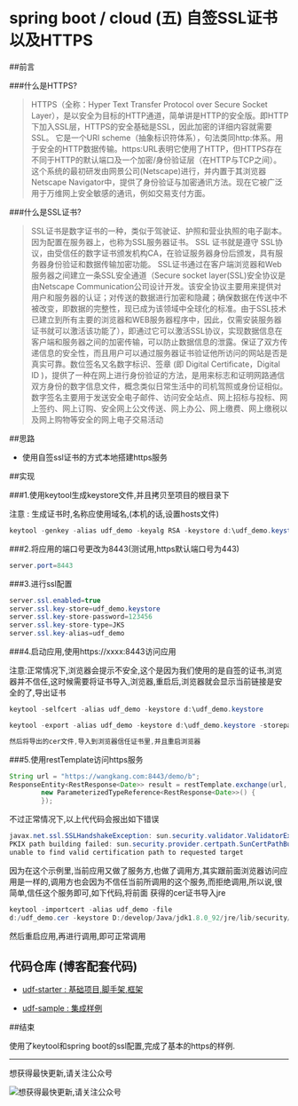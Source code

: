 # spring boot / cloud (五) 自签SSL证书以及HTTPS

##前言

###什么是HTTPS?

>HTTPS（全称：Hyper Text Transfer Protocol over Secure Socket Layer），是以安全为目标的HTTP通道，简单讲是HTTP的安全版。即HTTP下加入SSL层，HTTPS的安全基础是SSL，因此加密的详细内容就需要SSL。 它是一个URI scheme（抽象标识符体系），句法类同http:体系。用于安全的HTTP数据传输。https:URL表明它使用了HTTP，但HTTPS存在不同于HTTP的默认端口及一个加密/身份验证层（在HTTP与TCP之间）。这个系统的最初研发由网景公司(Netscape)进行，并内置于其浏览器Netscape Navigator中，提供了身份验证与加密通讯方法。现在它被广泛用于万维网上安全敏感的通讯，例如交易支付方面。

###什么是SSL证书?

>SSL证书是数字证书的一种，类似于驾驶证、护照和营业执照的电子副本。因为配置在服务器上，也称为SSL服务器证书。
SSL 证书就是遵守 SSL协议，由受信任的数字证书颁发机构CA，在验证服务器身份后颁发，具有服务器身份验证和数据传输加密功能。
SSL证书通过在客户端浏览器和Web服务器之间建立一条SSL安全通道（Secure socket layer(SSL)安全协议是由Netscape Communication公司设计开发。该安全协议主要用来提供对用户和服务器的认证；对传送的数据进行加密和隐藏；确保数据在传送中不被改变，即数据的完整性，现已成为该领域中全球化的标准。由于SSL技术已建立到所有主要的浏览器和WEB服务器程序中，因此，仅需安装服务器证书就可以激活该功能了），即通过它可以激活SSL协议，实现数据信息在客户端和服务器之间的加密传输，可以防止数据信息的泄露。保证了双方传递信息的安全性，而且用户可以通过服务器证书验证他所访问的网站是否是真实可靠。数位签名又名数字标识、签章 (即 Digital Certificate，Digital ID )，提供了一种在网上进行身份验证的方法，是用来标志和证明网路通信双方身份的数字信息文件，概念类似日常生活中的司机驾照或身份证相似。 数字签名主要用于发送安全电子邮件、访问安全站点、网上招标与投标、网上签约、网上订购、安全网上公文传送、网上办公、网上缴费、网上缴税以及网上购物等安全的网上电子交易活动

##思路

- 使用自签ssl证书的方式本地搭建https服务

##实现

###1.使用keytool生成keystore文件,并且拷贝至项目的根目录下


注意 : 生成证书时,名称应使用域名,(本机的话,设置hosts文件)


``` java
keytool -genkey -alias udf_demo -keyalg RSA -keystore d:\udf_demo.keystore
```

###2.将应用的端口号更改为8443(测试用,https默认端口号为443)


``` java
server.port=8443
```

###3.进行ssl配置


``` java
server.ssl.enabled=true
server.ssl.key-store=udf_demo.keystore
server.ssl.key-store-password=123456
server.ssl.key-store-type=JKS
server.ssl.key-alias=udf_demo
```

###4.启动应用,使用https://xxxx:8443访问应用


注意:正常情况下,浏览器会提示不安全,这个是因为我们使用的是自签的证书,浏览器并不信任,这时候需要将证书导入,浏览器,重启后,浏览器就会显示当前链接是安全的了,导出证书


``` java
keytool -selfcert -alias udf_demo -keystore d:\udf_demo.keystore

keytool -export -alias udf_demo -keystore d:\udf_demo.keystore -storepass 123456 -rfc -file d:\udf_demo.cer

然后将导出的cer文件,导入到浏览器信任证书里,并且重启浏览器
```

###5.使用restTemplate访问https服务

``` java
String url = "https://wangkang.com:8443/demo/b";
ResponseEntity<RestResponse<Date>> result = restTemplate.exchange(url, HttpMethod.GET, null,
        new ParameterizedTypeReference<RestResponse<Date>>() {
        });
```

不过正常情况下,以上代代码会报出如下错误

``` java
javax.net.ssl.SSLHandshakeException: sun.security.validator.ValidatorException: 
PKIX path building failed: sun.security.provider.certpath.SunCertPathBuilderException: 
unable to find valid certification path to requested target
```

因为在这个示例里,当前应用又做了服务方,也做了调用方,其实跟前面浏览器访问应用是一样的,调用方也会因为不信任当前所调用的这个服务,而拒绝调用,所以说,很简单,信任这个服务即可,如下代码,将前面 获得的cer证书导入jre

``` java
keytool -importcert -alias udf_demo -file 
d:/udf_demo.cer -keystore D:/develop/Java/jdk1.8.0_92/jre/lib/security/cacerts
```

然后重启应用,再进行调用,即可正常调用

## **代码仓库** (博客配套代码)

- [udf-starter : 基础项目,脚手架,框架](https://gitee.com/wangkang/udf)

- [udf-sample : 集成样例](https://gitee.com/wangkang/udf-sample)

##结束

使用了keytool和spring boot的ssl配置,完成了基本的https的样例.

---------

想获得最快更新,请关注公众号

![想获得最快更新,请关注公众号](https://mmbiz.qlogo.cn/mmbiz_jpg/gjOvoY7GOt5a4dicfGbqze591YAEiaRONE0nOsiaur4nlsmKtUpRuONue28wJ9JfOXfBl99OoVmYncohMnEY4LMdg/0?wx_fmt=jpeg "想获得最快更新,请关注公众号") 

